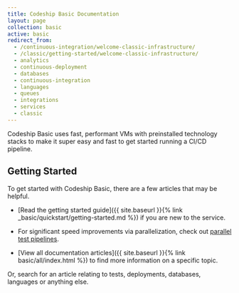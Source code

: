 ```yaml
---
title: Codeship Basic Documentation
layout: page
collection: basic
active: basic
redirect_from:
  - /continuous-integration/welcome-classic-infrastructure/
  - /classic/getting-started/welcome-classic-infrastructure/
  - analytics
  - continuous-deployment
  - databases
  - continuous-integration
  - languages
  - queues
  - integrations
  - services
  - classic
---
```

Codeship Basic uses fast, performant VMs with preinstalled technology stacks to make it super easy and fast to get started running a CI/CD pipeline.

## Getting Started
To get started with Codeship Basic, there are a few articles that may be helpful.

- [Read the getting started guide]({{ site.baseurl }}{% link _basic/quickstart/getting-started.md %}) if you are new to the service.

- For significant speed improvements via parallelization, check out [parallel test pipelines](https://codeship.com/features/basic/parallel-test-pipelines).

- [View all documentation articles]({{ site.baseurl }}{% link basic/all/index.html %}) to find more information on a specific topic.

Or, search for an article relating to tests, deployments, databases, languages or anything else.
